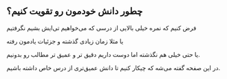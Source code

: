 ## چطور دانش خودمون رو تقویت کنیم؟

فرض کنیم که نمره خیلی بالایی از درسی که می‌خواهیم تی‌ایش بشیم نگرفتیم

یا مثلا زمان زیادی گذشته و جزئیات یادمون رفته 

یا حتی خیلی هم نگذشته اما دوست داریم دقیق تر و عمیق تر مطالب رو بدونیم.

در این صفحه گفته می‌شه که چیکار کنیم تا دانش عمیق‌تری از درس خاص داشته باشیم.